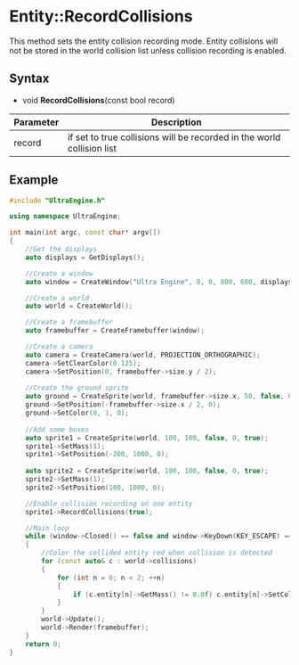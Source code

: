 # Entity::RecordCollisions

This method sets the entity collision recording mode. Entity collisions will not be stored in the world collision list unless collision recording is enabled.

## Syntax

- void **RecordCollisions**(const bool record)

| Parameter | Description |
|---|---|
| record | if set to true collisions will be recorded in the world collision list |

## Example

```c++
#include "UltraEngine.h"

using namespace UltraEngine;

int main(int argc, const char* argv[])
{
    //Get the displays
    auto displays = GetDisplays();

    //Create a window
    auto window = CreateWindow("Ultra Engine", 0, 0, 800, 600, displays[0], WINDOW_CENTER | WINDOW_TITLEBAR);

    //Create a world
    auto world = CreateWorld();

    //Create a framebuffer
    auto framebuffer = CreateFramebuffer(window);

    //Create a camera    
    auto camera = CreateCamera(world, PROJECTION_ORTHOGRAPHIC);
    camera->SetClearColor(0.125);
    camera->SetPosition(0, framebuffer->size.y / 2);
    
    //Create the ground sprite
    auto ground = CreateSprite(world, framebuffer->size.x, 50, false, 0, true);
    ground->SetPosition(-framebuffer->size.x / 2, 0);
    ground->SetColor(0, 1, 0);
    
    //Add some boxes
    auto sprite1 = CreateSprite(world, 100, 100, false, 0, true);
    sprite1->SetMass(1);
    sprite1->SetPosition(-200, 1000, 0);
    
    auto sprite2 = CreateSprite(world, 100, 100, false, 0, true);
    sprite2->SetMass(1);
    sprite2->SetPosition(100, 1000, 0);

    //Enable collision recording on one entity
    sprite1->RecordCollisions(true);

    //Main loop
    while (window->Closed() == false and window->KeyDown(KEY_ESCAPE) == false)
    {
        //Color the collided entity red when collision is detected
        for (const auto& c : world->collisions)
        {
            for (int n = 0; n < 2; ++n)
            {
                if (c.entity[n]->GetMass() != 0.0f) c.entity[n]->SetColor(1, 0, 0);
            }
        }
        world->Update();
        world->Render(framebuffer);
    }
    return 0;
}
```
